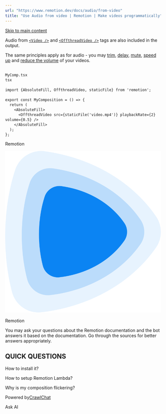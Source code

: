 ```yaml
---
url: "https://www.remotion.dev/docs/audio/from-video"
title: "Use Audio from video | Remotion | Make videos programmatically"
---
```


[Skip to main content](https://www.remotion.dev/docs/audio/from-video#__docusaurus_skipToContent_fallback)

Audio from [`<Video />`](https://www.remotion.dev/docs/video) and [`<OffthreadVideo />`](https://www.remotion.dev/docs/offthreadvideo) tags are also included in the output.

The same principles apply as for audio - you may [trim](https://www.remotion.dev/docs/audio/trimming), [delay](https://www.remotion.dev/docs/audio/delaying), [mute](https://www.remotion.dev/docs/audio/muting), [speed up](https://www.remotion.dev/docs/audio/speed) and [reduce the volume](https://www.remotion.dev/docs/audio/volume) of your videos.

```

MyComp.tsx
tsx

import {AbsoluteFill, OffthreadVideo, staticFile} from 'remotion';

export const MyComposition = () => {
  return (
    <AbsoluteFill>
      <OffthreadVideo src={staticFile('video.mp4')} playbackRate={2} volume={0.5} />
    </AbsoluteFill>
  );
};
```

Remotion

![Logo](https://raw.githubusercontent.com/remotion-dev/brand/refs/heads/main/logo.svg)

Remotion

You may ask your questions about the Remotion documentation and the bot answers it based on the documentation. Go through the sources for better answers appropriately.

## QUICK QUESTIONS

How to install it?

How to setup Remotion Lambda?

Why is my composition flickering?

Powered by[CrawlChat](https://crawlchat.app/?ref=powered-by-remotion)

Ask AI
